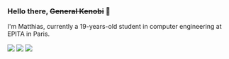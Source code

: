 ### Hello there, ~~General Kenobi~~ 👋

I'm Matthias, currently a 19-years-old student in computer engineering at EPITA in Paris.

<img align="center" src="https://github-readme-stats.vercel.app/api?username=HellsCrimson&count_private=true&show_icons=true&theme=chartreuse-dark" />

<img align="center" src="https://github-readme-stats.vercel.app/api/top-langs/?username=HellsCrimson&theme=chartreuse-dark&layout=compact&hide=Mathematica,ShaderLab&count_private=true" />

<img align="center" src="https://github-readme-stats.vercel.app/api/wakatime?username=HellsCrimson&theme=chartreuse-dark&layout=compact" />

